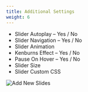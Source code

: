 ```yaml
---
title: Additional Settings
weight: 6
---
```


<!-- ###### GS Additional Settings -->

- Slider Autoplay – Yes / No
- Slider Navigation – Yes / No
- Slider Animation
- Kenburns Effect – Yes / No
- Pause On Hover – Yes / No
- Slider Size
- Slider Custom CSS

![Add New Slides](../images/Add-New-Slider.png)